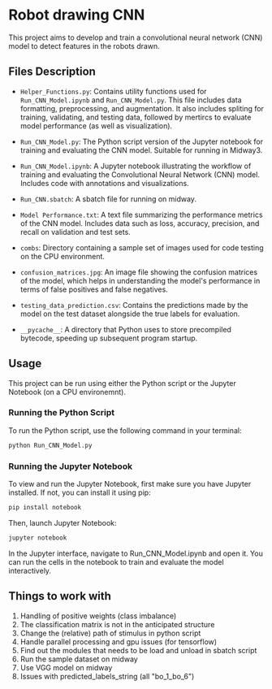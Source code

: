 # Robot drawing CNN
This project aims to develop and train a convolutional neural network (CNN) model to detect features in the robots drawn. 


## Files Description
- `Helper_Functions.py`: Contains utility functions used for 
`Run_CNN_Model.ipynb` and `Run_CNN_Model.py`. This file includes data formatting, preprocessing, and augmentation. It also includes spliting for training, validating, and testing data, followed by mertircs to evaluate model performance (as well as visualization). 

- `Run_CNN_Model.py`: The Python script version of the Jupyter notebook for training and evaluating the CNN model. Suitable for running in Midway3. 

- `Run_CNN_Model.ipynb`: A Jupyter notebook illustrating the workflow of training and evaluating the Convolutional Neural Network (CNN) model. Includes code with annotations and visualizations.
  
- `Run_CNN.sbatch`: A sbatch file for running on midway.

- `Model Performance.txt`: A text file summarizing the performance metrics of the CNN model. Includes data such as loss, accuracy, precision, and recall on validation and test sets.

- `combs`: Directory containing a sample set of images used for code testing on the CPU environment. 

- `confusion_matrices.jpg`: An image file showing the confusion matrices of the model, which helps in understanding the model's performance in terms of false positives and false negatives.

- `testing_data_prediction.csv`: Contains the predictions made by the model on the test dataset alongside the true labels for evaluation.

- `__pycache__`: A directory that Python uses to store precompiled bytecode, speeding up subsequent program startup.


## Usage
This project can be run using either the Python script or the Jupyter Notebook (on a CPU environemnt).

### Running the Python Script

To run the Python script, use the following command in your terminal:

```bash
python Run_CNN_Model.py
```

### Running the Jupyter Notebook
To view and run the Jupyter Notebook, first make sure you have Jupyter installed. If not, you can install it using pip:

```bash
pip install notebook
```

Then, launch Jupyter Notebook:
```bash
jupyter notebook
```

In the Jupyter interface, navigate to Run_CNN_Model.ipynb and open it. You can run the cells in the notebook to train and evaluate the model interactively.


## Things to work with
1. Handling of positive weights (class imbalance)
2. The classification matrix is not in the anticipated structure
3. Change the (relative) path of stimulus in python script
4. Handle parallel processing and gpu issues (for tensorflow)
5. Find out the modules that needs to be load and unload in sbatch script
6. Run the sample dataset on midway
7. Use VGG model on midway
8. Issues with predicted_labels_string (all "bo_1_bo_6")



